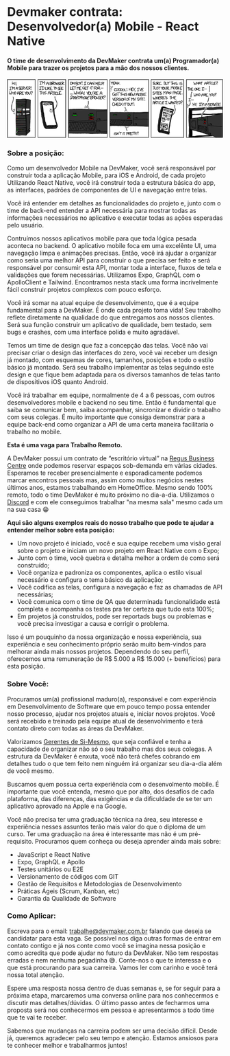 # Devmaker contrata: Desenvolvedor(a) Mobile - React Native

#### O time de desenvolvimento da DevMaker contrata um(a) Programador(a) Mobile para trazer os projetos para a mão dos nossos clientes.

![cover](../assets/mobile_job_post_cover.png)

### Sobre a posição:

Como um desenvolvedor Mobile na DevMaker, você será responsável por construir toda a aplicação Mobile, para iOS e Android, de cada projeto
Utilizando React Native, você irá construir toda a estrutura básica do app, as interfaces, padrões
de componentes de UI e navegação entre telas.

Você irá entender em detalhes as funcionalidades do projeto e, junto com o time de back-end entender
a API necessária para mostrar todas as informações necessários no aplicativo e executar todas as
ações esperadas pelo usuário.

Contruímos nossos aplicativos mobile para que toda lógica pesada aconteca no backend.
O aplicativo mobile foca em uma excelênte UI, uma navegação limpa e animações precisas.
Então, você irá ajudar a organizar como seria uma melhor API para construir o que precisa ser feito e será responsável por consumir esta API, montar toda a interface, fluxos de tela e validações que forem necessárias.
Utilizamos Expo, GraphQL com o ApolloClient e Tailwind.
Encontramos nesta stack uma forma incrívelmente fácil construir projetos complexos com pouco esforço.

Você irá somar na atual equipe de desenvolvimento, que é a equipe fundamental para a DevMaker.
É onde cada projeto toma vida!
Seu trabalho reflete diretamente na qualidade do que entregamos aos nossos clientes.
Será sua função construir um aplicativo de qualidade, bem testado, sem bugs e crashes, com uma interface polida e muito agradável.

Temos um time de design que faz a concepção das telas.
Você não vai precisar criar o design das interfaces do zero, você vai receber um design já montado, com esquemas de cores, tamanhos, posições e todo o estilo básico já montado.
Será seu trabalho implementar as telas seguindo este design e que fique bem adaptada para os diversos tamanhos de telas tanto de dispositivos iOS quanto Android.

Você irá trabalhar em equipe, normalmente de 4 a 6 pessoas, com outros desenvolvedores mobile e backend no seu time.
Então é fundamental que saiba se comunicar bem, saiba acompanhar, sincronizar e dividir o trabalho com seus colegas.
É muito importante que consiga demonstrar para a equipe back-end como organizar a API de uma certa maneira facilitaria o trabalho no mobile.

**Esta é uma vaga para Trabalho Remoto.**

A DevMaker possui um contrato de “escritório virtual” na [Regus Business Centre](https://www.regus.com/pt-br/brazil/listings) onde podemos reservar espaços sob-demanda em várias cidades.
Esperamos te receber presencialmente e esporadicamente podemos marcar encontros pessoais mas, assim como muitos negócios nestes últimos anos, estamos trabalhando em HomeOffice.
Mesmo sendo 100% remoto, todo o time DevMaker é muito próximo no dia-a-dia.
Utilizamos o [Discord](https://discord.gg) e com ele conseguimos trabalhar "na mesma sala" mesmo cada um na sua casa 😁

**Aqui são alguns exemplos reais do nosso trabalho que pode te ajudar a entender melhor sobre esta posição:**

- Um novo projeto é iniciado, você e sua equipe recebem uma visão geral sobre o projeto e iniciam um novo projeto em React Native com o Expo;
- Junto com o time, você quebra e detalha melhor a ordem de como será construído;
- Você organiza e padroniza os componentes, aplica o estilo visual necessário e configura o tema básico da aplicação;
- Você codifica as telas, configura a navegação e faz as chamadas de API necessárias;
- Você comunica com o time de QA que determinada funcionalidade está completa e acompanha os testes pra ter certeza que tudo esta 100%;
- Em projetos já construídos, pode ser reportads bugs ou problemas e você precisa investigar a causa e corrigir o problema.

Isso é um pouquinho da nossa organização e nossa experiência, sua experiência e seu conhecimento próprio serão muito bem-vindos para melhorar ainda mais nossos projetos.
Dependendo do seu perfil, oferecemos uma remuneração de R$ 5.000 a R$ 15.000 (+ benefícios) para esta posição.

### Sobre Você:
Procuramos um(a) profissional maduro(a), responsável e com experiência em Desenvolvimento de Software que em pouco tempo possa entender nosso processo, ajudar nos projetos atuais e, iniciar novos projetos.
Você será recebido e treinado pela equipe atual de desenvolvimento e terá contato direto com todas as áreas da DevMaker.

Valorizamos [Gerentes de Si-Mesmo](https://signalvnoise.com/posts/1430-hire-managers-of-one), que seja confiável e tenha a capacidade de organizar não só o seu trabalho mas dos seus colegas.
A estrutura da DevMaker é enxuta, você não terá chefes cobrando em detalhes tudo o que tem feito nem ninguém irá organizar seu dia-a-dia além de você mesmo.

Buscamos quem possua certa experiência com o desenvolmento mobile.
É importante que você entenda, mesmo que por alto, dos desafios de cada plataforma, das diferenças, das exigências e da dificuldade de se ter um aplicativo aprovado na Apple e na Google.

Você não precisa ter uma graduação técnica na área, seu interesse e experiência nesses assuntos terão mais valor do que o diploma de um curso.
Ter uma graduação na área é interessante mas não é um pré-requisito.
Procuramos quem conheça ou deseja aprender ainda mais sobre:

- JavaScript e React Native
- Expo, GraphQL e Apollo
- Testes unitários ou E2E
- Versionamento de códigos com GIT
- Gestão de Requisitos e Metodologias de Desenvolvimento
- Práticas Ágeis (Scrum, Kanban, etc)
- Garantia da Qualidade de Software

### Como Aplicar:

Escreva para o email: [trabalhe@devmaker.com.br](mailto:trabalhe@devmaker.com.br) falando que deseja se candidatar para esta vaga.
Se possível nos diga outras formas de entrar em contato contigo e já nos conte como você se imagina nessa posição e como acredita que pode ajudar no futuro da DevMaker.
Não tem respostas erradas e nem nenhuma pegadinha 😅.
Conte-nos o que te interessa e o que está procurando para sua carreira.
Vamos ler com carinho e você terá nossa total atenção.

Espere uma resposta nossa dentro de duas semanas e, se for seguir para a próxima etapa, marcaremos uma conversa online para nos conhecermos e discutir mas detalhes/dúvidas.
O último passo antes de fecharmos uma proposta será nos conhecermos em pessoa e apresentarmos a todo time que te vai te receber.

Sabemos que mudanças na carreira podem ser uma decisão difícil.
Desde já, queremos agradecer pelo seu tempo e atenção.
Estamos ansiosos para te conhecer melhor e trabalharmos juntos!
